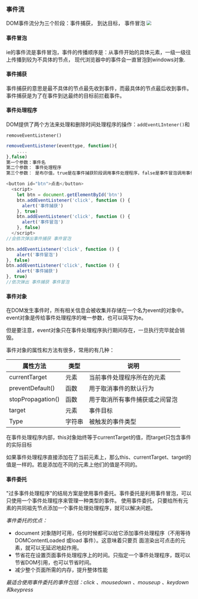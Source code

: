 ### 事件流
DOM事件流分为三个阶段：事件捕获， 到达目标， 事件冒泡
<img src="D:\Documents\Daily_Topic\Daily_Topic\event.png" style="zoom: 80%;" />


#### 事件冒泡
ie的事件流是事件冒泡，事件的传播顺序是：从事件开始的具体元素，一级一级往上传播到较为不具体的节点，
现代浏览器中的事件会一直冒泡到windows对象.

#### 事件捕获
事件捕获的意思是最不具体的节点最先收到事件，而最具体的节点最后收到事件。
事件捕获是为了在事件到达最终的目标前拦截事件。

#### 事件处理程序

DOM提供了两个方法来处理和删除时间处理程序的操作：`addEventLIntener()`和

`removeEventListener()`

```js
removeEventListener(eventtype, function(){
    ....
},false)
第一个参数：事件名
第二个参数： 事件处理程序
第三个参数： 是布尔值，true是在事件捕获阶段调用事件处理程序，false是事件冒泡调用事件处理程序
```

```js
<button id="btn">点击</button>
  <script>
    let btn = document.getElementById('btn')
    btn.addEventListener('click', function () {
      alert('事件捕获')
    }, true)
    btn.addEventListener('click', function () {
      alert('事件冒泡')
    }, false)
  </script>
//会依次弹出事件捕获 事件冒泡
```

```js
btn.addEventListener('click', function () {
    alert('事件冒泡')
}, false)
btn.addEventListener('click', function () {
    alert('事件捕获')
}, true)
//依次弹出 事件捕获 事件冒泡
```

#### 事件对象

在DOM发生事件时，所有相关信息会被收集并存储在一个名为event的对象中。event对象是传给事件处理程序的唯一参数，也可以简写为e。

但是要注意，event对象只在事件处理程序执行期间存在，一旦执行完毕就会销毁。

事件对象的属性和方法有很多，常用的有几种：

| 属性方法          | 类型   | 说明                           |
| ----------------- | ------ | ------------------------------ |
| currentTarget     | 元素   | 当前事件处理程序所在的元素     |
| preventDefault()  | 函数   | 用于取消事件的默认行为         |
| stopPropagation() | 函数   | 用于取消所有事件捕获或之间冒泡 |
| target            | 元素   | 事件目标                       |
| Type              | 字符串 | 被触发的事件类型               |

在事件处理程序内部，this对象始终等于currentTarget的值，而target只包含事件的实际目标

如果事件处理程序直接添加在了当前元素上，那么this、currentTarget、target的值是一样的。若是添加在不同的元素上他们的值是不同的。



#### 事件委托
"过多事件处理程序"的结局方案是使用事件委托。事件委托是利用事件冒泡，可以只使用一个事件处理程序来管理一种类型的事件。
使用事件委托，只要给所有元素的共同祖先节点添加一个事件处理处理程序，就可以解决问题。

*事件委托的优点：*
- document 对象随时可用，任何时候都可以给它添加事件处理程序（不用等待DOMContentLoaded 或load 事件）。这意味着只要页
面渲染出可点击的元素，就可以无延迟地起作用。
- 节省花在设置页面事件处理程序上的时间。只指定一个事件处理程序，既可以节省DOM引用，也可以节省时间。
- 减少整个页面所需的内存，提升整体性能

*最适合使用事件委托的事件包括：click 、mousedown 、mouseup 、keydown 和keypress*











